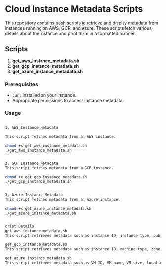 # Cloud Instance Metadata Scripts

This repository contains bash scripts to retrieve and display metadata from instances running on AWS, GCP, and Azure. These scripts fetch various details about the instance and print them in a formatted manner.

## Scripts

1. **get_aws_instance_metadata.sh**
2. **get_gcp_instance_metadata.sh**
3. **get_azure_instance_metadata.sh**

### Prerequisites

- `curl` installed on your instance.
- Appropriate permissions to access instance metadata.

### Usage


```bash

1. AWS Instance Metadata

This script fetches metadata from an AWS instance.

chmod +x get_aws_instance_metadata.sh
./get_aws_instance_metadata.sh


2. GCP Instance Metadata
This script fetches metadata from a GCP instance.

chmod +x get_gcp_instance_metadata.sh
./get_gcp_instance_metadata.sh


3. Azure Instance Metadata
This script fetches metadata from an Azure instance.

chmod +x get_azure_instance_metadata.sh
./get_azure_instance_metadata.sh


cript Details
get_aws_instance_metadata.sh
This script retrieves metadata such as instance ID, instance type, public and private IP addresses, and more from an AWS instance using the instance metadata service.

get_gcp_instance_metadata.sh
This script retrieves metadata such as instance ID, machine type, zone, and more from a GCP instance using the GCP metadata server.

get_azure_instance_metadata.sh
This script retrieves metadata such as VM ID, VM name, VM size, location, and more from an Azure instance using the Azure instance metadata service.
